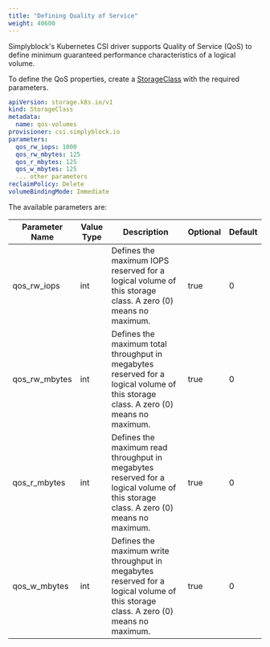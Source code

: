 ```yaml
---
title: "Defining Quality of Service"
weight: 40600
---
```


Simplyblock's Kubernetes CSI driver supports Quality of Service (QoS) to define minimum guaranteed performance
characteristics of a logical volume.

To define the QoS properties, create a [StorageClass](storage-class.md) with the required parameters.

```yaml title="StorageClass with Quality of Service"
apiVersion: storage.k8s.io/v1
kind: StorageClass
metadata:
  name: qos-volumes
provisioner: csi.simplyblock.io
parameters:
  qos_rw_iops: 1000
  qos_rw_mbytes: 125
  qos_r_mbytes: 125
  qos_w_mbytes: 125
  ... other parameters
reclaimPolicy: Delete
volumeBindingMode: Immediate
```

The available parameters are:

| Parameter Name            | Value Type | Description                                                                                                                         | Optional | Default  |
|---------------------------|------------|-------------------------------------------------------------------------------------------------------------------------------------|----------|----------|
| qos_rw_iops               | int        | Defines the maximum IOPS reserved for a logical volume of this storage class. A zero (0) means no maximum.                          | true     | 0        |
| qos_rw_mbytes             | int        | Defines the maximum total throughput in megabytes reserved for a logical volume of this storage class. A zero (0) means no maximum. | true     | 0        |
| qos_r_mbytes              | int        | Defines the maximum read throughput in megabytes reserved for a logical volume of this storage class. A zero (0) means no maximum.  | true     | 0        |
| qos_w_mbytes              | int        | Defines the maximum write throughput in megabytes reserved for a logical volume of this storage class. A zero (0) means no maximum. | true     | 0        |
